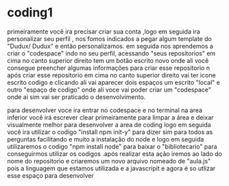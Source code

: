 # coding1

primeiramente você ira precisar criar sua conta ,logo em seguida ira personalizar seu perfil , nos fomos indicados a pegar algum template do "Dudux/ Dudux" e então personalizamos. em seguida nos aprendemos a criar o "codespace" indo no seu perfil, acessando "seus repositorios" em cima no canto superior direito tem um botão escrito novo onde ali você consegue preencher algumas informações para criar esse repositorio n após criar esse repositorio em cima no canto superior direito vai ter icone escrito codigo e clicando ali vai aparecer dois espaços um escrito "local" e outro "espaço de codigo" onde ali voce vai poder criar um "codespace" onde ai sim vai ser praticado o desenvolvimento.

para desenvolver voce ira entrar no codespace e no terminal na area inferior você irá escrever clear primeiramente para limpar a área e deixar visualmente melhor para desenvolver a area de coding logo em seguida você ira utilizar o codigo "install npm init-y" para dizer sim para todos as perguntas facilitando e muito a instalação do node e logo em seguida utilizaremos o codigo "npm install node" para baixar o "bibliotecario" para conseguirmos utilizar os codigos .após realizar esta ação iremos ao lado do nome do repositorio e criaremos um novo arquivo nomeado de "aula.js" pois a linguagem que estamos utilizada e a javascripit e agora é so utlizar esse espaço para desenvolver
